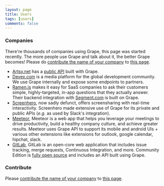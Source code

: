 ```yaml
---
layout: page
title: Users
tags: [users]
comments: false
---
```


### Companies

There're thousands of companies using Grape, this page was started recently. The more people use Grape and talk about it, the better Grape becomes! Please do [contribute the name of your company](https://github.com/ruby-grape/ruby-grape.github.io/blob/master/CONTRIBUTING.md) to [this page](https://github.com/ruby-grape/ruby-grape.github.io/blob/master/users/index.md).

* [Artsy.net](https://www.artsy.net) has a [public API](https://developers.artsy.net) built with Grape.
* [Devex.com](https://www.devex.com) is a media platform for the global development community. We use Grape internally and expose some endpoints to partners.
* [Ramen.is](https://ramen.is) makes it easy for SaaS companies to ask their customers simple, highly-targeted, in-app questions that they actually answer. Their backend integration with [Segment.com](https://segment.com/docs/integrations/ramen) is built on Grape.
* [Screenhero](https://screenhero.com), now sadly defunct, offers screensharing with real-time interactivity. Screenhero made extensive use of Grape for its private and public APIs (*e.g.* as used by Slack's integration).
* [Meeteor](http://www.meeteor.com), Meeteor is a web app that helps you leverage your meetings to
drive productivity, build a healthy company culture, and achieve greater
results. Meeteor uses Grape API to support its mobile and android UIs + various other extensions like extensions for outlook, google calendar, hipchat, slack.
* [GitLab](https://gitlab.com), GitLab is an open-core web application that includes issue tracking, merge requests, Continuous Integration, and more. Community Edition is [fully open source](https://gitlab.com/gitlab-org/gitlab-ce) and includes an API built using Grape.

### Contribute

Please [contribute the name of your company](https://github.com/ruby-grape/ruby-grape.github.io/blob/master/CONTRIBUTING.md) to [this page](https://github.com/ruby-grape/ruby-grape.github.io/blob/master/users/index.md).
